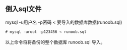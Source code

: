 ## 倒入sql文件
mysql -u用户名    -p密码    <  要导入的数据库数据(runoob.sql)

```sql
# mysql -uroot -p123456 < runoob.sql
```
以上命令将将备份的整个数据库 runoob.sql 导入。
